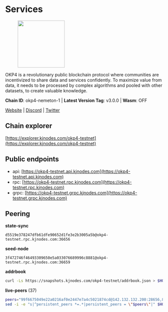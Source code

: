 # Services

<figure><img src="https://raw.githubusercontent.com/kj89/testnet_manuals/main/pingpub/logos/okp4.png" width="150" alt=""><figcaption></figcaption></figure>

OKP4 is a revolutionary public blockchain protocol where communities are incentivized to  share data and services confidently. To maximize value from data, it needs to be processed  by complex algorithms and pooled with other datasets, to create valuable knowledge.

**Chain ID**: okp4-nemeton-1 | **Latest Version Tag**: v3.0.0 | **Wasm**: OFF

[Website](https://okp4.network) | [Discord](https://discord.gg/okp4) | [Twitter](https://twitter.com/OKP4_Protocol)




## Chain explorer
[https://explorer.kjnodes.com/okp4-testnet](https://explorer.kjnodes.com/okp4-testnet)

## Public endpoints

* api: [https://okp4-testnet.api.kjnodes.com](https://okp4-testnet.api.kjnodes.com)
* rpc: [https://okp4-testnet.rpc.kjnodes.com](https://okp4-testnet.rpc.kjnodes.com)
* grpc: [https://okp4-testnet.grpc.kjnodes.com](https://okp4-testnet.grpc.kjnodes.com)

## Peering

**state-sync**

```text
d5519e378247dfb61dfe90652d1fe3e2b3005a5b@okp4-testnet.rpc.kjnodes.com:36656
```

**seed-node**

```text
3f472746f46493309650e5a033076689996c8881@okp4-testnet.rpc.kjnodes.com:36659
```

**addrbook**
```bash
curl -Ls https://snapshots.kjnodes.com/okp4-testnet/addrbook.json > $HOME/.okp4d/config/addrbook.json
```

**live-peers** (37)
```bash
peers="99f6675049e22a0216af0e2447e7a4c5021874cd@142.132.132.200:28656,8af258bbe73f4c66127a7b3e8b1ec23fde2950a6@65.108.192.123:19656,ba469aac96159dbb49844406423180618d267007@65.108.120.21:26113,7dfc61d3ac9f6da7fa9f4893bc0ffa17ef8006e6@185.111.159.139:36656,cf5e82486c4568c29a20719a68210523826ceb00@65.108.229.102:26651,269d246537499d05698c183497c4263e899036a4@65.108.9.164:35656,74349a1cb9479b291866debe2042de8a2e88b850@65.108.233.109:17656,b0b56d944cf1cc569a1e77e0923e075bad94d755@141.95.145.41:28656,2bfd405e8f0f176428e2127f98b5ec53164ae1f0@142.132.149.118:26656,26114bc5cb42ef90be2aba5b4b6d82bab7a60c31@185.255.131.17:26656,09f116943144c71608d98d78c2d89de82855e8a7@65.109.19.173:51656,8cdeb85dada114c959c36bb59ce258c65ae3a09c@88.198.242.163:36656,2c6b5af41689145abb85f95cb49131ae9e193142@217.13.223.167:61356,42fbb917fca6787bc3ab774865f4bb1ef950f114@65.108.226.26:30656,5c2a752c9b1952dbed075c56c600c3a79b58c395@95.214.55.232:26996,d1a0ff9bd7ea1ebd06bc7158f3523f5e557328be@163.172.131.169:26656,473369a53bfa8a0ac4af5a191407b30bc82e83be@74.208.94.42:14656,f17338ec41b1b68b07063984feb407d9038cf78b@65.108.142.47:26616,874373b78d2cd50e716aa464bf407581d9305655@94.250.201.130:27656,9a1e456bebf152b65c2087896779e259633ecbef@157.90.34.111:26656,a06417f8518fbf6f779e4012dbf72f194a95b48f@65.21.138.124:33656,7e5fc5ab113d21777cace307d672a95b16a8f2ba@145.239.47.218:26656,18c5fbcdbac41024a04665b52cf29541d7cd5caf@135.181.138.160:28856,11d2d5cab53f3e10bc8d91c76601d68cce33c82b@144.76.28.163:26656,8577873589dc7ecb9f2e32f79fe51ef7f57e40a3@65.109.161.143:26656,307fb25cd6998d0d5bd1d947571f6043c6bb4069@65.109.31.114:2280,d4305fcb7b20dc96481a6ae6ae84f281f3413a4e@65.109.37.58:13656,ffbd1adeb58928c3f400fab23c84c3c73badd7fa@65.108.226.44:29656,052e10ce23cce3249f61853e2ca6a63102b7bddb@5.161.97.198:26656,8a7605d8ae4338de5b7a0d5c70244ce05e377630@85.10.200.221:26656,be9841ace1d71a4c7681918ee39f5e00d8e96a82@213.239.216.252:36656,eef77b5ae1c37f3e5809ff928c329dde906be388@65.108.133.73:21656,fe8bd9375c43a7cc6ef27e62d56af341a62e67c9@95.217.202.49:30656,eff365c8e0e2f99026e3dd91704d3764eb38e0a1@65.108.13.212:26756,d5519e378247dfb61dfe90652d1fe3e2b3005a5b@65.109.68.190:36656,9755cab2585a2794453a5b396ef13b893393366f@65.108.212.224:46673,ade4d8bc8cbe014af6ebdf3cb7b1e9ad36f412c0@176.9.82.221:17656"
sed -i -e "s|^persistent_peers *=.*|persistent_peers = \"$peers\"|" $HOME/.okp4d/config/config.toml
```
